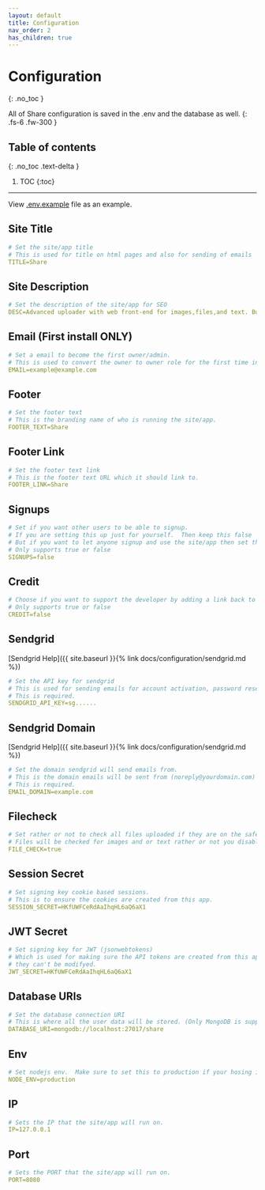 ```yaml
---
layout: default
title: Configuration
nav_order: 2
has_children: true
---
```


# Configuration
{: .no_toc }


All of Share configuration is saved in the .env and the database as well.
{: .fs-6 .fw-300 }

## Table of contents
{: .no_toc .text-delta }

1. TOC
{:toc}

---


View [.env.example](https://github.com/MrDemonWolf/share/blob/master/.env.example) file as an example.

## Site Title

```yaml
# Set the site/app title
# This is used for title on html pages and also for sending of emails
TITLE=Share
```

## Site Description

```yaml
# Set the description of the site/app for SEO
DESC=Advanced uploader with web front-end for images,files,and text. Built with ShareX in mind. Licensed under MIT and is free to use.
```

## Email (First install ONLY)

```yaml
# Set a email to become the first owner/admin.
# This is used to convert the owner to owner role for the first time install.
EMAIL=example@example.com
```

## Footer

```yaml
# Set the footer text
# This is the branding name of who is running the site/app.
FOOTER_TEXT=Share
```

## Footer Link

```yaml
# Set the footer text link
# This is the footer text URL which it should link to.
FOOTER_LINK=Share
```

## Signups

```yaml
# Set if you want other users to be able to signup.
# If you are setting this up just for yourself.  Then keep this false
# But if you want to let anyone signup and use the site/app then set this to true.
# Only supports true or false
SIGNUPS=false
```

## Credit

```yaml
# Choose if you want to support the developer by adding a link back to the github repo.
# Only supports true or false
CREDIT=false
```

## Sendgrid
[Sendgrid Help]({{ site.baseurl }}{% link docs/configuration/sendgrid.md %})

```yaml
# Set the API key for sendgrid
# This is used for sending emails for account activation, password resets, and much more.
# This is required.
SENDGRID_API_KEY=sg......
```

## Sendgrid Domain
[Sendgrid Help]({{ site.baseurl }}{% link docs/configuration/sendgrid.md %})

```yaml
# Set the domain sendgrid will send emails from.
# This is the domain emails will be sent from (noreply@yourdomain.com)
# This is required.
EMAIL_DOMAIN=example.com
```

## Filecheck

```yaml
# Set rather or not to check all files uploaded if they are on the safe whitelist.
# Files will be checked for images and or text rather or not you disable this.  This is for the gallery
FILE_CHECK=true
```

## Session Secret

```yaml
# Set signing key cookie based sessions.
# This is to ensure the cookies are created from this app.
SESSION_SECRET=HKfUWFCeRdAaIhqHL6aQ6aX1
```

## JWT Secret

```yaml
# Set signing key for JWT (jsonwebtokens)
# Which is used for making sure the API tokens are created from this app it self and
# they can't be modifyed.
JWT_SECRET=HKfUWFCeRdAaIhqHL6aQ6aX1
```

## Database URIs

```yaml
# Set the database connection URI
# This is where all the user data will be stored. (Only MongoDB is supported)
DATABASE_URI=mongodb://localhost:27017/share
```

## Env

```yaml
# Set nodejs env.  Make sure to set this to production if your hosing it.   If your helping development then change to development
NODE_ENV=production
```

## IP

```yaml
# Sets the IP that the site/app will run on.
IP=127.0.0.1
```

## Port

```yaml
# Sets the PORT that the site/app will run on.
PORT=8080
```
